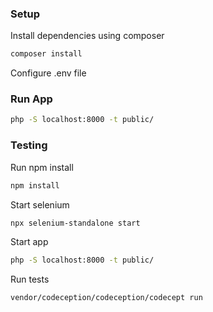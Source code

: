 
### Setup

Install dependencies using composer
```bash
composer install
```
Configure .env file

### Run App

```bash
php -S localhost:8000 -t public/
```

### Testing

Run npm install
```bash
npm install
```

Start selenium
```bash
npx selenium-standalone start
```

Start app
```bash
php -S localhost:8000 -t public/
```

Run tests
```bash
vendor/codeception/codeception/codecept run
```